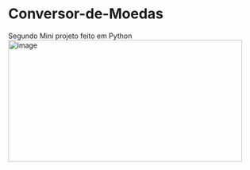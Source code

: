 # Conversor-de-Moedas
Segundo Mini projeto feito em Python
<img width="471" height="245" alt="image" src="https://github.com/user-attachments/assets/866a8416-52bf-47d3-a625-985c1d1158ae" />
